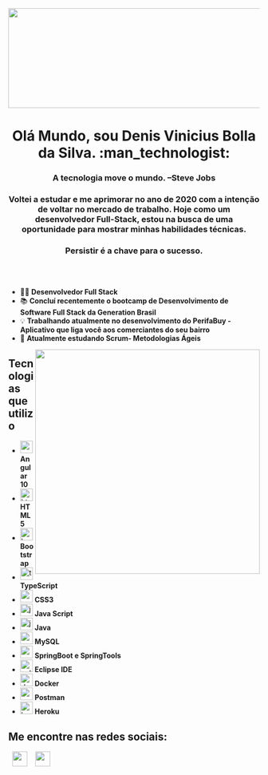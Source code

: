 <img src="https://images.newscientist.com/wp-content/uploads/2016/03/internet-copy.gif" align= "center" width="1890" height="200"  />
<h1 align="center"> Olá Mundo, sou Denis Vinicius Bolla da Silva. :man_technologist:</h1>
<h3 align="center"> A tecnologia move o mundo. –Steve Jobs <h3>
<p align="center">Voltei a estudar e me aprimorar no ano de 2020 com a intenção de voltar no mercado de trabalho. Hoje como um desenvolvedor Full-Stack, estou na busca de uma oportunidade para mostrar minhas habilidades técnicas.  </p>
<h3 align="center"> Persistir é a chave para o sucesso.</h3>

<br>
<br>

- :man_technologist: **Desenvolvedor Full Stack**
- :books: **Concluí recentemente o bootcamp de Desenvolvimento de Software Full Stack da Generation Brasil**
- :bulb: **Trabalhando atualmente no desenvolvimento do PerifaBuy - Aplicativo que liga você aos comerciantes do seu bairro**
- :book: **Atualmente estudando Scrum- Metodologias Ágeis**



<img src="http://stovity.com/wp-content/uploads/2019/01/developer-img-300x281.png" width="450" align="right">

<h2>Tecnologias que utilizo</h2>

 * <img src='https://cdn.jsdelivr.net/npm/simple-icons@3.0.1/icons/angular.svg' alt='angular' height='25'> **Angular 10**
 * <img src='https://cdn.jsdelivr.net/npm/simple-icons@3.0.1/icons/html5.svg' alt='html5' height='25'> **HTML5**
 * <img src='https://cdn.jsdelivr.net/npm/simple-icons@3.0.1/icons/bootstrap.svg' alt='bootstrap' height='25'> **Bootstrap**
 * <img src='https://cdn.jsdelivr.net/npm/simple-icons@3.0.1/icons/typescript.svg' alt='typescript' height='25'> **TypeScript**
 * <img src='https://cdn.jsdelivr.net/npm/simple-icons@3.0.1/icons/css3.svg' alt='css3' height='25'> **CSS3**
 * <img src='https://cdn.jsdelivr.net/npm/simple-icons@3.0.1/icons/javascript.svg' alt='javascript' height='25'> **Java Script**
 * <img src='https://cdn.jsdelivr.net/npm/simple-icons@3.0.1/icons/java.svg' alt='java' height='25'> **Java**
 * <img src='https://cdn.jsdelivr.net/npm/simple-icons@3.0.1/icons/mysql.svg' alt='mysql' height='25'> **MySQL**
 * <img src='https://cdn.jsdelivr.net/npm/simple-icons@3.0.1/icons/spring.svg' alt='spring' height='25'> **SpringBoot e SpringTools**
 * <img src='https://cdn.jsdelivr.net/npm/simple-icons@3.0.1/icons/eclipseide.svg' alt='eclipseide' height='25'> **Eclipse IDE**
 * <img src='https://cdn.jsdelivr.net/npm/simple-icons@3.0.1/icons/docker.svg' alt='docker' height='25'> **Docker**
 * <img src='https://cdn.jsdelivr.net/npm/simple-icons@3.0.1/icons/postman.svg' alt='postman' height='25'> **Postman**
 * <img src='https://cdn.jsdelivr.net/npm/simple-icons@3.0.1/icons/heroku.svg' alt='heroku' height='25'> **Heroku**
 



<h2>Me encontre nas redes sociais: </h2>

&nbsp; <a href="https://www.linkedin.com/in/denis-vinicius-bolla-da-silva-811b221b6/" target="_blank" rel="noopener noreferrer"><img align="center" src='https://cdn.jsdelivr.net/npm/simple-icons@3.0.1/icons/linkedin.svg' width="30" /></a>
&nbsp;&nbsp; <a href="mailto:denisvini@gmail.com" target="_blank" rel="noopener noreferrer"><img align="center" src='https://cdn.jsdelivr.net/npm/simple-icons@3.0.1/icons/gmail.svg'  width="30" /></a>
